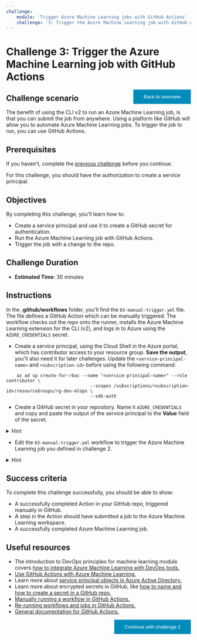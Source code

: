 ```yaml
---
challenge:
    module: 'Trigger Azure Machine Learning jobs with GitHub Actions'
    challenge: '3: Trigger the Azure Machine Learning job with GitHub Actions'
---
```


<style>
.button  {
  border: none;
  color: white;
  padding: 12px 28px;
  background-color: #008CBA;
  float: right;
}
</style>

# Challenge 3: Trigger the Azure Machine Learning job with GitHub Actions

<button class="button" onclick="window.location.href='https://microsoftlearning.github.io/mslearn-mlops/';">Back to overview</button>

## Challenge scenario

The benefit of using the CLI v2 to run an Azure Machine Learning job, is that you can submit the job from anywhere. Using a platform like GitHub will allow you to automate Azure Machine Learning jobs. To trigger the job to run, you can use GitHub Actions.

## Prerequisites

If you haven't, complete the [previous challenge](02-aml-job.md) before you continue.

For this challenge, you should have the authorization to create a service principal. 

## Objectives

By completing this challenge, you'll learn how to:

- Create a service principal and use it to create a GitHub secret for authentication.
- Run the Azure Machine Learning job with GitHub Actions.
- Trigger the job with a change to the repo.

## Challenge Duration

- **Estimated Time**: 30 minutes

## Instructions

In the **.github/workflows** folder, you'll find the `03-manual-trigger.yml` file. The file defines a GitHub Action which can be manually triggered. The workflow checks out the repo onto the runner, installs the Azure Machine Learning extension for the CLI (v2), and logs in to Azure using the `AZURE_CREDENTIALS` secret.

- Create a service principal, using the Cloud Shell in the Azure portal, which has contributor access to your resource group. **Save the output**, you'll also need it for later challenges. Update the `<service-principal-name>` and `<subscription-id>` before using the following command:
```azurecli
    az ad sp create-for-rbac --name "<service-principal-name>" --role contributor \
                                --scopes /subscriptions/<subscription-id>/resourceGroups/rg-dev-mlops \
                                --sdk-auth
```
- Create a GitHub secret in your repository. Name it `AZURE_CREDENTIALS` and copy and paste the output of the service principal to the **Value** field of the secret. 

<details>
<summary>Hint</summary>
<br/>
The output of the service principal which you need to paste into the <b>Value</b> field of the secret should be a JSON with the following structure:
<pre>
{
"clientId": "your-client-id",
"clientSecret": "your-client-secret",
"subscriptionId": "your-subscription-id",
"tenantId": "your-tenant-id",
"activeDirectoryEndpointUrl": "https://login.microsoftonline.com",
"resourceManagerEndpointUrl": "https://management.azure.com/",
"activeDirectoryGraphResourceId": "https://graph.windows.net/",
"sqlManagementEndpointUrl": "https://management.core.windows.net:8443/",
"galleryEndpointUrl": "https://gallery.azure.com/",
"managementEndpointUrl": "https://management.core.windows.net/"
}
</pre>
</details>

- Edit the `03-manual-trigger.yml` workflow to trigger the Azure Machine Learning job you defined in challenge 2.

<details>
<summary>Hint</summary>
<br/>
GitHub is authenticated to use your Azure Machine Learning workspace with a service principal. The service principal is only allowed to submit jobs that use a compute cluster, not a compute instance.
</details>

## Success criteria

To complete this challenge successfully, you should be able to show:

- A successfully completed Action in your GitHub repo, triggered manually in GitHub.
- A step in the Action should have submitted a job to the Azure Machine Learning workspace.
- A successfully completed Azure Machine Learning job.

## Useful resources

- The introduction to DevOps principles for machine learning module covers [how to integrate Azure Machine Learning with DevOps tools.](https://docs.microsoft.com/learn/paths/introduction-machine-learn-operations/)
- [Use GitHub Actions with Azure Machine Learning.](https://docs.microsoft.com/azure/machine-learning/how-to-github-actions-machine-learning)
- Learn more about [service principal objects in Azure Active Directory.](https://docs.microsoft.com/azure/active-directory/develop/app-objects-and-service-principals#service-principal-object)
- Learn more about encrypted secrets in GitHub, like [how to name and how to create a secret in a GitHub repo.](https://docs.github.com/actions/security-guides/encrypted-secrets)
- [Manually running a workflow in GitHub Actions.](https://docs.github.com/actions/managing-workflow-runs/manually-running-a-workflow)
- [Re-running workflows and jobs in GitHub Actions.](https://docs.github.com/actions/managing-workflow-runs/re-running-workflows-and-jobs)
- [General documentation for GitHub Actions.](https://docs.github.com/actions/guides)

<button class="button" onclick="window.location.href='04-trigger-workflow';">Continue with challenge 2</button>